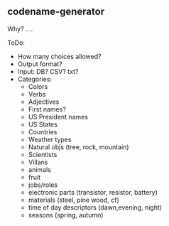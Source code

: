 ## codename-generator

Why?
....

ToDo:
- How many choices allowed?
- Output format?
- Input: DB? CSV? txt?
- Categories:
  - Colors
  - Verbs
  - Adjectives
  - First names?
  - US President names
  - US States
  - Countries
  - Weather types
  - Natural objs (tree, rock, mountain)
  - Scientists
  - Villans
  - animals
  - fruit
  - jobs/roles
  - electronic parts (transistor, resistor, battery)
  - materials (steel, pine wood, cf)
  - time of day descriptors (dawn,evening, night)
  - seasons (spring, autumn)